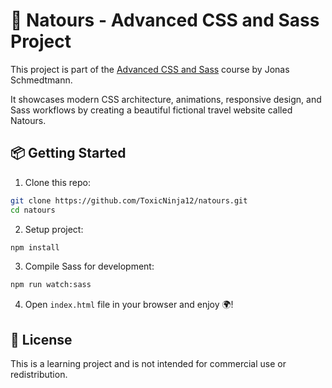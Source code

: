 # 🌿 Natours - Advanced CSS and Sass Project

This project is part of the [Advanced CSS and Sass](https://www.udemy.com/course/advanced-css-and-sass/) course by Jonas Schmedtmann.

It showcases modern CSS architecture, animations, responsive design, and Sass workflows by creating a beautiful fictional travel website called Natours.

## 📦 Getting Started

1. Clone this repo:

```bash
git clone https://github.com/ToxicNinja12/natours.git
cd natours
```

2. Setup project:

```bash
npm install
```

3. Compile Sass for development:

```bash
npm run watch:sass
```

4. Open `index.html` file in your browser and enjoy 🌍!

## 📝 License

This is a learning project and is not intended for commercial use or redistribution.
